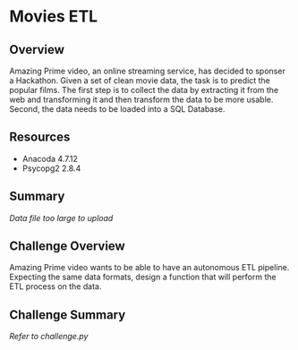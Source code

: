 # Movies ETL

## Overview
Amazing Prime video, an online streaming service, has decided to sponser a Hackathon. Given a set of clean movie data, the task is to predict the popular films. The first step is to collect the data by extracting it from the web and transforming it and then transform the data to be more usable. Second, the data needs to be loaded into a SQL Database.


## Resources
- Anacoda 4.7.12
- Psycopg2 2.8.4

## Summary
*Data file too large to upload*

## Challenge Overview
Amazing Prime video wants to be able to have an autonomous ETL pipeline. Expecting the same data formats, design a function that will perform the ETL process on the data.

## Challenge Summary
*Refer to challenge.py*